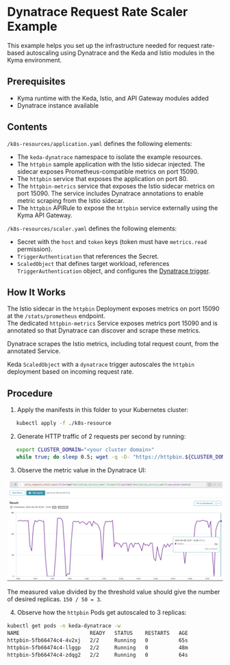 # Dynatrace Request Rate Scaler Example

This example helps you set up the infrastructure needed for request rate-based autoscaling using Dynatrace and the Keda and Istio modules in the Kyma environment.

## Prerequisites

- Kyma runtime with the Keda, Istio, and API Gateway modules added
- Dynatrace instance available

## Contents

`/k8s-resources/application.yaml` defines the following elements:
 - The `keda-dynatrace` namespace to isolate the example resources.
 - The `httpbin` sample application with the Istio sidecar injected. The sidecar exposes Prometheus-compatible metrics on port 15090.
 - The `httpbin` service that exposes the application on port 80.
 - The `httpbin-metrics` service that exposes the Istio sidecar metrics on port 15090. The service includes Dynatrace annotations to enable metric scraping from the Istio sidecar.
 - The `httpbin` APIRule to expose the `httpbin` service externally using the Kyma API Gateway.

`/k8s-resources/scaler.yaml` defines the following elements:
 - Secret with the `host` and `token` keys (token must have `metrics.read` permission).
 - `TriggerAuthentication` that references the Secret.
 - `ScaledObject` that defines target workload, references `TriggerAuthentication` object, and configures the [Dynatrace trigger](https://keda.sh/docs/2.15/scalers/dynatrace/).

## How It Works

   The Istio sidecar in the `httpbin` Deployment exposes metrics on port 15090 at the `/stats/prometheus` endpoint.  
   The dedicated `httpbin-metrics` Service exposes metrics port 15090 and is annotated so that Dynatrace can discover and scrape these metrics.

   Dynatrace scrapes the Istio metrics, including total request count, from the annotated Service.

   Keda `ScaledObject` with a `dynatrace` trigger autoscales the `httpbin` deployment based on incoming request rate.

## Procedure

1. Apply the manifests in this folder to your Kubernetes cluster:

```bash
   kubectl apply -f ./k8s-resource
```

2. Generate HTTP traffic of 2 requests per second by running:

```bash
   export CLUSTER_DOMAIN="<your cluster domain>"
   while true; do sleep 0.5; wget -q -O- "https://httpbin.${CLUSTER_DOMAIN}/get" ; done
```

3. Observe the metric value in the Dynatrace UI:

![Dynatrace Metric Visualization](assets/dynatrace-ui.png)

The measured value divided by the threshold value should give the number of desired replicas.
`150 / 50 = 3`.

4. Observe how the `httpbin` Pods get autoscaled to 3 replicas:

```bash
kubectl get pods -n keda-dynatrace -w
NAME                       READY   STATUS    RESTARTS   AGE
httpbin-5fb66474c4-4v2xj   2/2     Running   0          65s
httpbin-5fb66474c4-llggp   2/2     Running   0          48m
httpbin-5fb66474c4-zdqg2   2/2     Running   0          64s
```